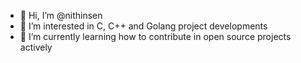- 👋 Hi, I’m @nithinsen
- 👀 I’m interested in C, C++ and Golang project developments
- 🌱 I’m currently learning how to contribute in open source projects actively

<!---
nithinsen/nithinsen is a ✨ special ✨ repository because its `README.md` (this file) appears on your GitHub profile.
You can click the Preview link to take a look at your changes.
--->
